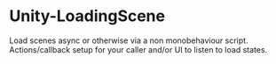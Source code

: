 # Unity-LoadingScene
Load scenes async or otherwise via a non monobehaviour script. Actions/callback setup for your caller and/or UI to listen to load states.
